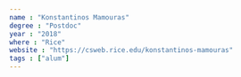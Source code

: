 ```yaml
---
name : "Konstantinos Mamouras"
degree : "Postdoc"
year : "2018"
where : "Rice"
website : "https://csweb.rice.edu/konstantinos-mamouras"
tags : ["alum"]
---
```

